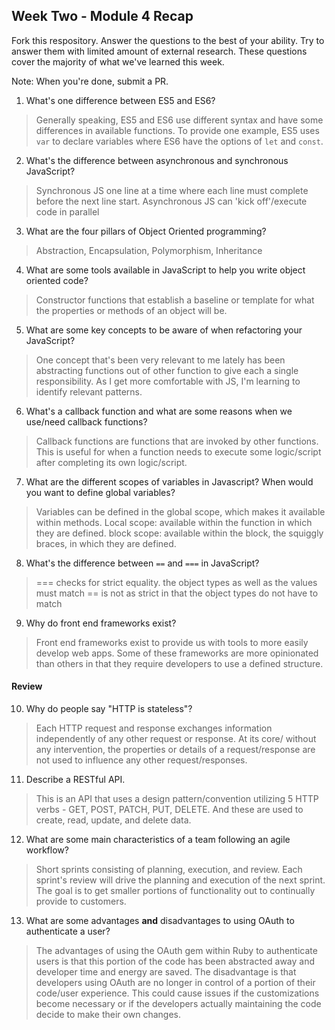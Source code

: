 ## Week Two - Module 4 Recap

Fork this respository. Answer the questions to the best of your ability. Try to answer them with limited amount of external research. These questions cover the majority of what we've learned this week.

Note: When you're done, submit a PR.

1. What's one difference between ES5 and ES6?
> Generally speaking, ES5 and ES6 use different syntax and have some differences in available functions.  To provide one example, ES5 uses `var` to declare variables where ES6 have the options of `let` and `const`.

2. What's the difference between asynchronous and synchronous JavaScript?
> Synchronous JS one line at a time where each line must complete before the next line start. Asynchronous JS can 'kick off'/execute code in parallel

3. What are the four pillars of Object Oriented programming?
> Abstraction, Encapsulation, Polymorphism, Inheritance

4. What are some tools available in JavaScript to help you write object oriented code?
> Constructor functions that establish a baseline or template for what the properties or methods of an object will be.

5. What are some key concepts to be aware of when refactoring your JavaScript?
> One concept that's been very relevant to me lately has been abstracting functions out of other function to give each a single responsibility. As I get more comfortable with JS, I'm learning to identify relevant patterns.

6. What's a callback function and what are some reasons when we use/need callback functions?
> Callback functions are functions that are invoked by other functions.  This is useful for when a function needs to execute some logic/script after completing its own logic/script.

7. What are the different scopes of variables in Javascript? When would you want to define global variables?
> Variables can be defined in the global scope, which makes it available within methods.
Local scope: available within the function in which they are defined.
block scope: available within the block, the squiggly braces, in which they are defined.

8. What's the difference between `==` and `===` in JavaScript?
> === checks for strict equality. the object types as well as the values must match
== is not as strict in that the object types do not have to match

9. Why do front end frameworks exist?
> Front end frameworks exist to provide us with tools to more easily develop web apps.
Some of these frameworks are more opinionated than others in that they require developers to use a defined structure.

#### Review  

10. Why do people say "HTTP is stateless"?
> Each HTTP request and response exchanges information independently of any other request or response.  At its core/ without any intervention, the properties or details of a request/response are not used to influence any other request/responses.

11. Describe a RESTful API.
> This is an API that uses a design pattern/convention utilizing 5 HTTP verbs - GET, POST, PATCH, PUT, DELETE.
And these are used to create, read, update, and delete data.

12. What are some main characteristics of a team following an agile workflow?
> Short sprints consisting of planning, execution, and review.  Each sprint's review will drive the planning and execution of the next sprint. The goal is to get smaller portions of functionality out to continually provide to customers.

13. What are some advantages **and** disadvantages to using OAuth to authenticate a user?
> The advantages of using the OAuth gem within Ruby to authenticate users is that this portion of the code has been abstracted away and developer time and energy are saved.  The disadvantage is that developers using OAuth are no longer in control of a portion of their code/user experience.  This could cause issues if the customizations become necessary or if the developers actually maintaining the code decide to make their own changes.

